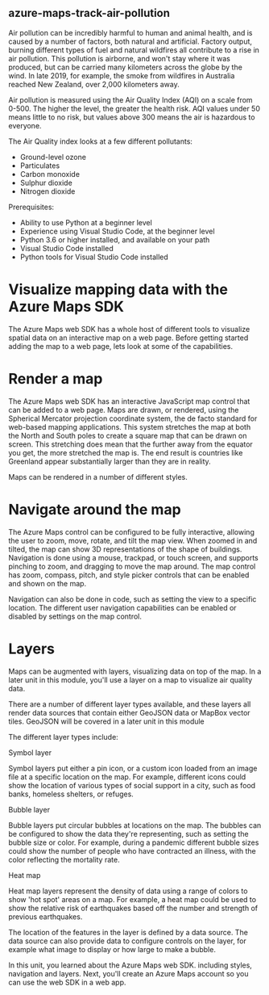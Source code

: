 ## azure-maps-track-air-pollution
Air pollution can be incredibly harmful to human and animal health, and is caused by a number of factors, both natural and artificial. Factory output, burning different types of fuel and natural wildfires all contribute to a rise in air pollution. This pollution is airborne, and won't stay where it was produced, but can be carried many kilometers across the globe by the wind. In late 2019, for example, the smoke from wildfires in Australia reached New Zealand, over 2,000 kilometers away.

Air pollution is measured using the Air Quality Index (AQI) on a scale from 0-500. The higher the level, the greater the health risk. AQI values under 50 means little to no risk, but values above 300 means the air is hazardous to everyone.

The Air Quality index looks at a few different pollutants:

- Ground-level ozone
- Particulates
- Carbon monoxide
- Sulphur dioxide
- Nitrogen dioxide

Prerequisites:
- Ability to use Python at a beginner level
- Experience using Visual Studio Code, at the beginner level
- Python 3.6 or higher installed, and available on your path
- Visual Studio Code installed
- Python tools for Visual Studio Code installed

# Visualize mapping data with the Azure Maps SDK
The Azure Maps web SDK has a whole host of different tools to visualize spatial data on an interactive map on a web page. Before getting started adding the map to a web page, lets look at some of the capabilities.

# Render a map
The Azure Maps web SDK has an interactive JavaScript map control that can be added to a web page. Maps are drawn, or rendered, using the Spherical Mercator projection coordinate system, the de facto standard for web-based mapping applications. This system stretches the map at both the North and South poles to create a square map that can be drawn on screen. This stretching does mean that the further away from the equator you get, the more stretched the map is. The end result is countries like Greenland appear substantially larger than they are in reality.

Maps can be rendered in a number of different styles.

# Navigate around the map
The Azure Maps control can be configured to be fully interactive, allowing the user to zoom, move, rotate, and tilt the map view. When zoomed in and tilted, the map can show 3D representations of the shape of buildings. Navigation is done using a mouse, trackpad, or touch screen, and supports pinching to zoom, and dragging to move the map around. The map control has zoom, compass, pitch, and style picker controls that can be enabled and shown on the map.

Navigation can also be done in code, such as setting the view to a specific location. The different user navigation capabilities can be enabled or disabled by settings on the map control.

# Layers
Maps can be augmented with layers, visualizing data on top of the map. In a later unit in this module, you'll use a layer on a map to visualize air quality data.

There are a number of different layer types available, and these layers all render data sources that contain either GeoJSON data or MapBox vector tiles. GeoJSON will be covered in a later unit in this module

The different layer types include:

Symbol layer

Symbol layers put either a pin icon, or a custom icon loaded from an image file at a specific location on the map. For example, different icons could show the location of various types of social support in a city, such as food banks, homeless shelters, or refuges.

Bubble layer

Bubble layers put circular bubbles at locations on the map. The bubbles can be configured to show the data they're representing, such as setting the bubble size or color. For example, during a pandemic different bubble sizes could show the number of people who have contracted an illness, with the color reflecting the mortality rate.

Heat map

Heat map layers represent the density of data using a range of colors to show 'hot spot' areas on a map. For example, a heat map could be used to show the relative risk of earthquakes based off the number and strength of previous earthquakes.

The location of the features in the layer is defined by a data source. The data source can also provide data to configure controls on the layer, for example what image to display or how large to make a bubble.

In this unit, you learned about the Azure Maps web SDK. including styles, navigation and layers. Next, you'll create an Azure Maps account so you can use the web SDK in a web app.
